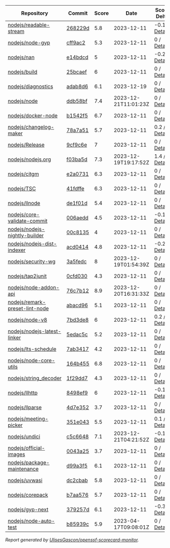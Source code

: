 <!-- OPENSSF-SCORECARD-MONITOR:START -->

| Repository | Commit | Score | Date | Score Delta | Report | StepSecurity |
| -- | -- | -- | -- | -- | -- | -- |
| [nodejs/readable-stream](https://github.com/nodejs/readable-stream) | [268229d](https://github.com/nodejs/readable-stream/commit/268229d67620d092ea4d64de5416f55997eadbaa) | 5.8 | 2023-12-11 | -0.1 / [Details](https://kooltheba.github.io/openssf-scorecard-api-visualizer/#/projects/github.com/nodejs/readable-stream/compare/268229d67620d092ea4d64de5416f55997eadbaa/268229d67620d092ea4d64de5416f55997eadbaa) | [View](https://kooltheba.github.io/openssf-scorecard-api-visualizer/#/projects/github.com/nodejs/readable-stream/commit/268229d67620d092ea4d64de5416f55997eadbaa) | [Fix it](https://app.stepsecurity.io/securerepo?repo=nodejs/readable-stream) |
| [nodejs/node-gyp](https://github.com/nodejs/node-gyp) | [cff9ac2](https://github.com/nodejs/node-gyp/commit/cff9ac2c3083769a383e00bc60b91562f03116e3) | 5.3 | 2023-12-11 | 0 / [Details](https://kooltheba.github.io/openssf-scorecard-api-visualizer/#/projects/github.com/nodejs/node-gyp/compare/b3d41aeb737ddd54cc292f363abc561dcc0a614e/cff9ac2c3083769a383e00bc60b91562f03116e3) | [View](https://kooltheba.github.io/openssf-scorecard-api-visualizer/#/projects/github.com/nodejs/node-gyp/commit/cff9ac2c3083769a383e00bc60b91562f03116e3) | [Fix it](https://app.stepsecurity.io/securerepo?repo=nodejs/node-gyp) |
| [nodejs/nan](https://github.com/nodejs/nan) | [e14bdcd](https://github.com/nodejs/nan/commit/e14bdcd1f72d62bca1d541b66da43130384ec213) | 5 | 2023-12-11 | -0.2 / [Details](https://kooltheba.github.io/openssf-scorecard-api-visualizer/#/projects/github.com/nodejs/nan/compare/e14bdcd1f72d62bca1d541b66da43130384ec213/e14bdcd1f72d62bca1d541b66da43130384ec213) | [View](https://kooltheba.github.io/openssf-scorecard-api-visualizer/#/projects/github.com/nodejs/nan/commit/e14bdcd1f72d62bca1d541b66da43130384ec213) | [Fix it](https://app.stepsecurity.io/securerepo?repo=nodejs/nan) |
| [nodejs/build](https://github.com/nodejs/build) | [25bcaef](https://github.com/nodejs/build/commit/25bcaef5cbbcfe5cc56effbbd3e737c4473383c9) | 6 | 2023-12-11 | 0 / [Details](https://kooltheba.github.io/openssf-scorecard-api-visualizer/#/projects/github.com/nodejs/build/compare/b0675c57520af651b65dc53d5f6971c9f8b240fe/25bcaef5cbbcfe5cc56effbbd3e737c4473383c9) | [View](https://kooltheba.github.io/openssf-scorecard-api-visualizer/#/projects/github.com/nodejs/build/commit/25bcaef5cbbcfe5cc56effbbd3e737c4473383c9) | [Fix it](https://app.stepsecurity.io/securerepo?repo=nodejs/build) |
| [nodejs/diagnostics](https://github.com/nodejs/diagnostics) | [adab8d6](https://github.com/nodejs/diagnostics/commit/adab8d62aca9e47928570c29e7e5908a0f825039) | 6.1 | 2023-12-19 | 0 / [Details](https://kooltheba.github.io/openssf-scorecard-api-visualizer/#/projects/github.com/nodejs/diagnostics/compare/adab8d62aca9e47928570c29e7e5908a0f825039/adab8d62aca9e47928570c29e7e5908a0f825039) | [View](https://kooltheba.github.io/openssf-scorecard-api-visualizer/#/projects/github.com/nodejs/diagnostics/commit/adab8d62aca9e47928570c29e7e5908a0f825039) | [Fix it](https://app.stepsecurity.io/securerepo?repo=nodejs/diagnostics) |
| [nodejs/node](https://github.com/nodejs/node) | [ddb58bf](https://github.com/nodejs/node/commit/ddb58bfd4ea06445b7642cb0509d015e3b849373) | 7.4 | 2023-12-21T11:01:23Z | 0 / [Details](https://kooltheba.github.io/openssf-scorecard-api-visualizer/#/projects/github.com/nodejs/node/compare/f9675e104e25ae7da5215f338f5e2609c85025a2/ddb58bfd4ea06445b7642cb0509d015e3b849373) | [View](https://kooltheba.github.io/openssf-scorecard-api-visualizer/#/projects/github.com/nodejs/node/commit/ddb58bfd4ea06445b7642cb0509d015e3b849373) | [Fix it](https://app.stepsecurity.io/securerepo?repo=nodejs/node) |
| [nodejs/docker-node](https://github.com/nodejs/docker-node) | [b1542f5](https://github.com/nodejs/docker-node/commit/b1542f5774f4f3e9525a66a1718edb4324260799) | 6.7 | 2023-12-11 | 0 / [Details](https://kooltheba.github.io/openssf-scorecard-api-visualizer/#/projects/github.com/nodejs/docker-node/compare/325606f2b43ff922bc5cda93e36f69184213f80c/b1542f5774f4f3e9525a66a1718edb4324260799) | [View](https://kooltheba.github.io/openssf-scorecard-api-visualizer/#/projects/github.com/nodejs/docker-node/commit/b1542f5774f4f3e9525a66a1718edb4324260799) | [Fix it](https://app.stepsecurity.io/securerepo?repo=nodejs/docker-node) |
| [nodejs/changelog-maker](https://github.com/nodejs/changelog-maker) | [78a7a51](https://github.com/nodejs/changelog-maker/commit/78a7a517640d6e518c2a38092cf62c0cecb00180) | 5.7 | 2023-12-11 | 0.2 / [Details](https://kooltheba.github.io/openssf-scorecard-api-visualizer/#/projects/github.com/nodejs/changelog-maker/compare/a0b3bdec25a8e73bf7dddfba5d6e7cea963e949e/78a7a517640d6e518c2a38092cf62c0cecb00180) | [View](https://kooltheba.github.io/openssf-scorecard-api-visualizer/#/projects/github.com/nodejs/changelog-maker/commit/78a7a517640d6e518c2a38092cf62c0cecb00180) | [Fix it](https://app.stepsecurity.io/securerepo?repo=nodejs/changelog-maker) |
| [nodejs/Release](https://github.com/nodejs/Release) | [9cf9c6e](https://github.com/nodejs/Release/commit/9cf9c6ed8178e88c74dfa1921a793701e1d162c4) | 7 | 2023-12-11 | 0 / [Details](https://kooltheba.github.io/openssf-scorecard-api-visualizer/#/projects/github.com/nodejs/Release/compare/32b439edd32c6442ddbbd015e897c42a8b52b9d7/9cf9c6ed8178e88c74dfa1921a793701e1d162c4) | [View](https://kooltheba.github.io/openssf-scorecard-api-visualizer/#/projects/github.com/nodejs/Release/commit/9cf9c6ed8178e88c74dfa1921a793701e1d162c4) | [Fix it](https://app.stepsecurity.io/securerepo?repo=nodejs/Release) |
| [nodejs/nodejs.org](https://github.com/nodejs/nodejs.org) | [f03ba5d](https://github.com/nodejs/nodejs.org/commit/f03ba5d26e00f4e9bfe7984c906fcf2290c2f5fc) | 7.3 | 2023-12-19T19:17:52Z | 1.4 / [Details](https://kooltheba.github.io/openssf-scorecard-api-visualizer/#/projects/github.com/nodejs/nodejs.org/compare/90af0b5628e4c065983185ab46f3431260e94755/f03ba5d26e00f4e9bfe7984c906fcf2290c2f5fc) | [View](https://kooltheba.github.io/openssf-scorecard-api-visualizer/#/projects/github.com/nodejs/nodejs.org/commit/f03ba5d26e00f4e9bfe7984c906fcf2290c2f5fc) | [Fix it](https://app.stepsecurity.io/securerepo?repo=nodejs/nodejs.org) |
| [nodejs/citgm](https://github.com/nodejs/citgm) | [e2a0731](https://github.com/nodejs/citgm/commit/e2a0731ea6bf191cbdfdbbe9f820a2483ca19cfc) | 6.3 | 2023-12-11 | 0 / [Details](https://kooltheba.github.io/openssf-scorecard-api-visualizer/#/projects/github.com/nodejs/citgm/compare/b8193a7840adc340c6c77d211919d86722dce326/e2a0731ea6bf191cbdfdbbe9f820a2483ca19cfc) | [View](https://kooltheba.github.io/openssf-scorecard-api-visualizer/#/projects/github.com/nodejs/citgm/commit/e2a0731ea6bf191cbdfdbbe9f820a2483ca19cfc) | [Fix it](https://app.stepsecurity.io/securerepo?repo=nodejs/citgm) |
| [nodejs/TSC](https://github.com/nodejs/TSC) | [41fdffe](https://github.com/nodejs/TSC/commit/41fdffebad3a48d9fd3933ce5a2a20d3c99f275f) | 6.3 | 2023-12-11 | 0 / [Details](https://kooltheba.github.io/openssf-scorecard-api-visualizer/#/projects/github.com/nodejs/TSC/compare/f505072299b7877243e34c03d992868358f6718e/41fdffebad3a48d9fd3933ce5a2a20d3c99f275f) | [View](https://kooltheba.github.io/openssf-scorecard-api-visualizer/#/projects/github.com/nodejs/TSC/commit/41fdffebad3a48d9fd3933ce5a2a20d3c99f275f) | [Fix it](https://app.stepsecurity.io/securerepo?repo=nodejs/TSC) |
| [nodejs/llnode](https://github.com/nodejs/llnode) | [de1f01d](https://github.com/nodejs/llnode/commit/de1f01d70a5c58111dd873d340f898023e4e8fe6) | 5.4 | 2023-12-11 | 0 / [Details](https://kooltheba.github.io/openssf-scorecard-api-visualizer/#/projects/github.com/nodejs/llnode/compare/de1f01d70a5c58111dd873d340f898023e4e8fe6/de1f01d70a5c58111dd873d340f898023e4e8fe6) | [View](https://kooltheba.github.io/openssf-scorecard-api-visualizer/#/projects/github.com/nodejs/llnode/commit/de1f01d70a5c58111dd873d340f898023e4e8fe6) | [Fix it](https://app.stepsecurity.io/securerepo?repo=nodejs/llnode) |
| [nodejs/core-validate-commit](https://github.com/nodejs/core-validate-commit) | [006aedd](https://github.com/nodejs/core-validate-commit/commit/006aedd1c889ebfacdf2c346efd6e6a572cbc5e0) | 4.5 | 2023-12-11 | -0.1 / [Details](https://kooltheba.github.io/openssf-scorecard-api-visualizer/#/projects/github.com/nodejs/core-validate-commit/compare/006aedd1c889ebfacdf2c346efd6e6a572cbc5e0/006aedd1c889ebfacdf2c346efd6e6a572cbc5e0) | [View](https://kooltheba.github.io/openssf-scorecard-api-visualizer/#/projects/github.com/nodejs/core-validate-commit/commit/006aedd1c889ebfacdf2c346efd6e6a572cbc5e0) | [Fix it](https://app.stepsecurity.io/securerepo?repo=nodejs/core-validate-commit) |
| [nodejs/nodejs-nightly-builder](https://github.com/nodejs/nodejs-nightly-builder) | [00c8135](https://github.com/nodejs/nodejs-nightly-builder/commit/00c8135102b0e272ed1d8950845a5412cc9bc237) | 4 | 2023-12-11 | 0 / [Details](https://kooltheba.github.io/openssf-scorecard-api-visualizer/#/projects/github.com/nodejs/nodejs-nightly-builder/compare/00c8135102b0e272ed1d8950845a5412cc9bc237/00c8135102b0e272ed1d8950845a5412cc9bc237) | [View](https://kooltheba.github.io/openssf-scorecard-api-visualizer/#/projects/github.com/nodejs/nodejs-nightly-builder/commit/00c8135102b0e272ed1d8950845a5412cc9bc237) | [Fix it](https://app.stepsecurity.io/securerepo?repo=nodejs/nodejs-nightly-builder) |
| [nodejs/nodejs-dist-indexer](https://github.com/nodejs/nodejs-dist-indexer) | [acd0414](https://github.com/nodejs/nodejs-dist-indexer/commit/acd041445426b1019d40a0ef8897f9f4659b1c6d) | 4.8 | 2023-12-11 | -0.2 / [Details](https://kooltheba.github.io/openssf-scorecard-api-visualizer/#/projects/github.com/nodejs/nodejs-dist-indexer/compare/acd041445426b1019d40a0ef8897f9f4659b1c6d/acd041445426b1019d40a0ef8897f9f4659b1c6d) | [View](https://kooltheba.github.io/openssf-scorecard-api-visualizer/#/projects/github.com/nodejs/nodejs-dist-indexer/commit/acd041445426b1019d40a0ef8897f9f4659b1c6d) | [Fix it](https://app.stepsecurity.io/securerepo?repo=nodejs/nodejs-dist-indexer) |
| [nodejs/security-wg](https://github.com/nodejs/security-wg) | [3a5fedc](https://github.com/nodejs/security-wg/commit/3a5fedc2cbeb45d9d44157a3b09cb5fd8cf88afa) | 8 | 2023-12-19T01:54:39Z | 0 / [Details](https://kooltheba.github.io/openssf-scorecard-api-visualizer/#/projects/github.com/nodejs/security-wg/compare/f4e332418ee619a0443fb8e31e571175973f0be6/3a5fedc2cbeb45d9d44157a3b09cb5fd8cf88afa) | [View](https://kooltheba.github.io/openssf-scorecard-api-visualizer/#/projects/github.com/nodejs/security-wg/commit/3a5fedc2cbeb45d9d44157a3b09cb5fd8cf88afa) | [Fix it](https://app.stepsecurity.io/securerepo?repo=nodejs/security-wg) |
| [nodejs/tap2junit](https://github.com/nodejs/tap2junit) | [0cfd030](https://github.com/nodejs/tap2junit/commit/0cfd0301af2f5fa10d41bda0e101e915bd24a5cf) | 4.3 | 2023-12-11 | 0 / [Details](https://kooltheba.github.io/openssf-scorecard-api-visualizer/#/projects/github.com/nodejs/tap2junit/compare/0cfd0301af2f5fa10d41bda0e101e915bd24a5cf/0cfd0301af2f5fa10d41bda0e101e915bd24a5cf) | [View](https://kooltheba.github.io/openssf-scorecard-api-visualizer/#/projects/github.com/nodejs/tap2junit/commit/0cfd0301af2f5fa10d41bda0e101e915bd24a5cf) | [Fix it](https://app.stepsecurity.io/securerepo?repo=nodejs/tap2junit) |
| [nodejs/node-addon-api](https://github.com/nodejs/node-addon-api) | [76c7b12](https://github.com/nodejs/node-addon-api/commit/76c7b12e4ed6baa969b8be71a39e9c8a4af3d042) | 8.9 | 2023-12-20T16:31:33Z | 0 / [Details](https://kooltheba.github.io/openssf-scorecard-api-visualizer/#/projects/github.com/nodejs/node-addon-api/compare/7e1aa06132558fcc3de4ef5f4f6b84ff10c32502/76c7b12e4ed6baa969b8be71a39e9c8a4af3d042) | [View](https://kooltheba.github.io/openssf-scorecard-api-visualizer/#/projects/github.com/nodejs/node-addon-api/commit/76c7b12e4ed6baa969b8be71a39e9c8a4af3d042) | [Fix it](https://app.stepsecurity.io/securerepo?repo=nodejs/node-addon-api) |
| [nodejs/remark-preset-lint-node](https://github.com/nodejs/remark-preset-lint-node) | [abacd96](https://github.com/nodejs/remark-preset-lint-node/commit/abacd96ce7e46a3e4eb2c5784f52c09a7eb0384a) | 5.1 | 2023-12-11 | 0 / [Details](https://kooltheba.github.io/openssf-scorecard-api-visualizer/#/projects/github.com/nodejs/remark-preset-lint-node/compare/818f2de173d921eb0b78f43fe6cce1921a93e26d/abacd96ce7e46a3e4eb2c5784f52c09a7eb0384a) | [View](https://kooltheba.github.io/openssf-scorecard-api-visualizer/#/projects/github.com/nodejs/remark-preset-lint-node/commit/abacd96ce7e46a3e4eb2c5784f52c09a7eb0384a) | [Fix it](https://app.stepsecurity.io/securerepo?repo=nodejs/remark-preset-lint-node) |
| [nodejs/node-v8](https://github.com/nodejs/node-v8) | [7bd3de8](https://github.com/nodejs/node-v8/commit/7bd3de874e9304f445ce349300575562698dfcd9) | 6 | 2023-12-11 | 0.2 / [Details](https://kooltheba.github.io/openssf-scorecard-api-visualizer/#/projects/github.com/nodejs/node-v8/compare/7bd3de874e9304f445ce349300575562698dfcd9/7bd3de874e9304f445ce349300575562698dfcd9) | [View](https://kooltheba.github.io/openssf-scorecard-api-visualizer/#/projects/github.com/nodejs/node-v8/commit/7bd3de874e9304f445ce349300575562698dfcd9) | [Fix it](https://app.stepsecurity.io/securerepo?repo=nodejs/node-v8) |
| [nodejs/nodejs-latest-linker](https://github.com/nodejs/nodejs-latest-linker) | [5edac5c](https://github.com/nodejs/nodejs-latest-linker/commit/5edac5c47c6b3f619bff3e51996dd18796f92c71) | 5.2 | 2023-12-11 | 0 / [Details](https://kooltheba.github.io/openssf-scorecard-api-visualizer/#/projects/github.com/nodejs/nodejs-latest-linker/compare/5edac5c47c6b3f619bff3e51996dd18796f92c71/5edac5c47c6b3f619bff3e51996dd18796f92c71) | [View](https://kooltheba.github.io/openssf-scorecard-api-visualizer/#/projects/github.com/nodejs/nodejs-latest-linker/commit/5edac5c47c6b3f619bff3e51996dd18796f92c71) | [Fix it](https://app.stepsecurity.io/securerepo?repo=nodejs/nodejs-latest-linker) |
| [nodejs/lts-schedule](https://github.com/nodejs/lts-schedule) | [7ab3417](https://github.com/nodejs/lts-schedule/commit/7ab3417749715bd6665eb840da54a5bea696ecc0) | 4.2 | 2023-12-11 | 0 / [Details](https://kooltheba.github.io/openssf-scorecard-api-visualizer/#/projects/github.com/nodejs/lts-schedule/compare/7ab3417749715bd6665eb840da54a5bea696ecc0/7ab3417749715bd6665eb840da54a5bea696ecc0) | [View](https://kooltheba.github.io/openssf-scorecard-api-visualizer/#/projects/github.com/nodejs/lts-schedule/commit/7ab3417749715bd6665eb840da54a5bea696ecc0) | [Fix it](https://app.stepsecurity.io/securerepo?repo=nodejs/lts-schedule) |
| [nodejs/node-core-utils](https://github.com/nodejs/node-core-utils) | [164b455](https://github.com/nodejs/node-core-utils/commit/164b455ed0524335c6cce9db49fc265683a02a1f) | 6.8 | 2023-12-11 | 0 / [Details](https://kooltheba.github.io/openssf-scorecard-api-visualizer/#/projects/github.com/nodejs/node-core-utils/compare/90674b58f767ac9b498cd2dfd59b279822fa6bc6/164b455ed0524335c6cce9db49fc265683a02a1f) | [View](https://kooltheba.github.io/openssf-scorecard-api-visualizer/#/projects/github.com/nodejs/node-core-utils/commit/164b455ed0524335c6cce9db49fc265683a02a1f) | [Fix it](https://app.stepsecurity.io/securerepo?repo=nodejs/node-core-utils) |
| [nodejs/string_decoder](https://github.com/nodejs/string_decoder) | [1f29dd7](https://github.com/nodejs/string_decoder/commit/1f29dd715a6c829da89e869af7dafc231c20ed9f) | 4.3 | 2023-12-11 | 0 / [Details](https://kooltheba.github.io/openssf-scorecard-api-visualizer/#/projects/github.com/nodejs/string_decoder/compare/1f29dd715a6c829da89e869af7dafc231c20ed9f/1f29dd715a6c829da89e869af7dafc231c20ed9f) | [View](https://kooltheba.github.io/openssf-scorecard-api-visualizer/#/projects/github.com/nodejs/string_decoder/commit/1f29dd715a6c829da89e869af7dafc231c20ed9f) | [Fix it](https://app.stepsecurity.io/securerepo?repo=nodejs/string_decoder) |
| [nodejs/llhttp](https://github.com/nodejs/llhttp) | [8498ef9](https://github.com/nodejs/llhttp/commit/8498ef9d8b0e9539c8c331cf59213529287789e1) | 6 | 2023-12-11 | -0.1 / [Details](https://kooltheba.github.io/openssf-scorecard-api-visualizer/#/projects/github.com/nodejs/llhttp/compare/8498ef9d8b0e9539c8c331cf59213529287789e1/8498ef9d8b0e9539c8c331cf59213529287789e1) | [View](https://kooltheba.github.io/openssf-scorecard-api-visualizer/#/projects/github.com/nodejs/llhttp/commit/8498ef9d8b0e9539c8c331cf59213529287789e1) | [Fix it](https://app.stepsecurity.io/securerepo?repo=nodejs/llhttp) |
| [nodejs/llparse](https://github.com/nodejs/llparse) | [4d7e352](https://github.com/nodejs/llparse/commit/4d7e35267870b576f41112f6f720f4a1009b10b8) | 3.7 | 2023-12-11 | 0 / [Details](https://kooltheba.github.io/openssf-scorecard-api-visualizer/#/projects/github.com/nodejs/llparse/compare/4d7e35267870b576f41112f6f720f4a1009b10b8/4d7e35267870b576f41112f6f720f4a1009b10b8) | [View](https://kooltheba.github.io/openssf-scorecard-api-visualizer/#/projects/github.com/nodejs/llparse/commit/4d7e35267870b576f41112f6f720f4a1009b10b8) | [Fix it](https://app.stepsecurity.io/securerepo?repo=nodejs/llparse) |
| [nodejs/meeting-picker](https://github.com/nodejs/meeting-picker) | [351e043](https://github.com/nodejs/meeting-picker/commit/351e0434e487f8e4aa05b1c1e0aa101c73a0d026) | 5.5 | 2023-12-11 | 0.1 / [Details](https://kooltheba.github.io/openssf-scorecard-api-visualizer/#/projects/github.com/nodejs/meeting-picker/compare/416799103b6e8ee9958f4f9707909c74b9b67ef8/351e0434e487f8e4aa05b1c1e0aa101c73a0d026) | [View](https://kooltheba.github.io/openssf-scorecard-api-visualizer/#/projects/github.com/nodejs/meeting-picker/commit/351e0434e487f8e4aa05b1c1e0aa101c73a0d026) | [Fix it](https://app.stepsecurity.io/securerepo?repo=nodejs/meeting-picker) |
| [nodejs/undici](https://github.com/nodejs/undici) | [c5c6648](https://github.com/nodejs/undici/commit/c5c6648a7d2097f9be4d1f7d06df9f158eff049d) | 7.1 | 2023-12-21T04:21:52Z | -0.1 / [Details](https://kooltheba.github.io/openssf-scorecard-api-visualizer/#/projects/github.com/nodejs/undici/compare/9e80fb10cc5f5689bcf0584d455ac512de257feb/c5c6648a7d2097f9be4d1f7d06df9f158eff049d) | [View](https://kooltheba.github.io/openssf-scorecard-api-visualizer/#/projects/github.com/nodejs/undici/commit/c5c6648a7d2097f9be4d1f7d06df9f158eff049d) | [Fix it](https://app.stepsecurity.io/securerepo?repo=nodejs/undici) |
| [nodejs/official-images](https://github.com/nodejs/official-images) | [0043a25](https://github.com/nodejs/official-images/commit/0043a2597f764b1c0374abd06c57d496d6cc8ffd) | 3.7 | 2023-12-11 | 0 / [Details](https://kooltheba.github.io/openssf-scorecard-api-visualizer/#/projects/github.com/nodejs/official-images/compare/0043a2597f764b1c0374abd06c57d496d6cc8ffd/0043a2597f764b1c0374abd06c57d496d6cc8ffd) | [View](https://kooltheba.github.io/openssf-scorecard-api-visualizer/#/projects/github.com/nodejs/official-images/commit/0043a2597f764b1c0374abd06c57d496d6cc8ffd) | [Fix it](https://app.stepsecurity.io/securerepo?repo=nodejs/official-images) |
| [nodejs/package-maintenance](https://github.com/nodejs/package-maintenance) | [d99a3f5](https://github.com/nodejs/package-maintenance/commit/d99a3f53df29dd7a98f27d04505d3e1ec28b3284) | 6.1 | 2023-12-11 | 0 / [Details](https://kooltheba.github.io/openssf-scorecard-api-visualizer/#/projects/github.com/nodejs/package-maintenance/compare/d99a3f53df29dd7a98f27d04505d3e1ec28b3284/d99a3f53df29dd7a98f27d04505d3e1ec28b3284) | [View](https://kooltheba.github.io/openssf-scorecard-api-visualizer/#/projects/github.com/nodejs/package-maintenance/commit/d99a3f53df29dd7a98f27d04505d3e1ec28b3284) | [Fix it](https://app.stepsecurity.io/securerepo?repo=nodejs/package-maintenance) |
| [nodejs/uvwasi](https://github.com/nodejs/uvwasi) | [dc2cbab](https://github.com/nodejs/uvwasi/commit/dc2cbab5315f191129ab22adc00ad4de02439a43) | 5.8 | 2023-12-11 | 0 / [Details](https://kooltheba.github.io/openssf-scorecard-api-visualizer/#/projects/github.com/nodejs/uvwasi/compare/5ec8195e73f7de48a388591894812dea8aebb4b9/dc2cbab5315f191129ab22adc00ad4de02439a43) | [View](https://kooltheba.github.io/openssf-scorecard-api-visualizer/#/projects/github.com/nodejs/uvwasi/commit/dc2cbab5315f191129ab22adc00ad4de02439a43) | [Fix it](https://app.stepsecurity.io/securerepo?repo=nodejs/uvwasi) |
| [nodejs/corepack](https://github.com/nodejs/corepack) | [b7aa576](https://github.com/nodejs/corepack/commit/b7aa57644c490f8700834721ab0a70d093264b22) | 5.7 | 2023-12-11 | 0 / [Details](https://kooltheba.github.io/openssf-scorecard-api-visualizer/#/projects/github.com/nodejs/corepack/compare/b7aa57644c490f8700834721ab0a70d093264b22/b7aa57644c490f8700834721ab0a70d093264b22) | [View](https://kooltheba.github.io/openssf-scorecard-api-visualizer/#/projects/github.com/nodejs/corepack/commit/b7aa57644c490f8700834721ab0a70d093264b22) | [Fix it](https://app.stepsecurity.io/securerepo?repo=nodejs/corepack) |
| [nodejs/gyp-next](https://github.com/nodejs/gyp-next) | [379257d](https://github.com/nodejs/gyp-next/commit/379257d4eb433096fa8a77b5ffc9971b0fd23af1) | 6.1 | 2023-12-11 | -0.3 / [Details](https://kooltheba.github.io/openssf-scorecard-api-visualizer/#/projects/github.com/nodejs/gyp-next/compare/379257d4eb433096fa8a77b5ffc9971b0fd23af1/379257d4eb433096fa8a77b5ffc9971b0fd23af1) | [View](https://kooltheba.github.io/openssf-scorecard-api-visualizer/#/projects/github.com/nodejs/gyp-next/commit/379257d4eb433096fa8a77b5ffc9971b0fd23af1) | [Fix it](https://app.stepsecurity.io/securerepo?repo=nodejs/gyp-next) |
| [nodejs/node-auto-test](https://github.com/nodejs/node-auto-test) | [b85939c](https://github.com/nodejs/node-auto-test/commit/b85939c0dc88670c1d3fbed36b5aba01e2c3f4c7) | 5.9 | 2023-04-17T09:08:01Z | 0 / [Details](https://kooltheba.github.io/openssf-scorecard-api-visualizer/#/projects/github.com/nodejs/node-auto-test/compare/b85939c0dc88670c1d3fbed36b5aba01e2c3f4c7/b85939c0dc88670c1d3fbed36b5aba01e2c3f4c7) | [View](https://kooltheba.github.io/openssf-scorecard-api-visualizer/#/projects/github.com/nodejs/node-auto-test/commit/b85939c0dc88670c1d3fbed36b5aba01e2c3f4c7) | [Fix it](https://app.stepsecurity.io/securerepo?repo=nodejs/node-auto-test) |

_Report generated by [UlisesGascon/openssf-scorecard-monitor](https://github.com/UlisesGascon/openssf-scorecard-monitor)._
<!-- OPENSSF-SCORECARD-MONITOR:END -->